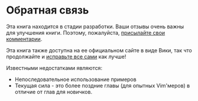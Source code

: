 # Обратная связь
Эта книга находится в стадии разработки. Ваши отзывы очень важны для улучшения книги. Поэтому, пожалуйста, [присылайте свои комментарии](http://www.swaroopch.com/contact/).

Эта книга также доступна на ее официальном сайте в виде Вики, так что продолжайте и [исправьте все сами](http://www.swaroopch.com/notes/Vim) как лучше!

Известными недостатками являются:

* Непоследовательное использование примеров
* Текущая сила - это более поздние главы (для опытных Vim'меров) в отличие от глав для новичков.
